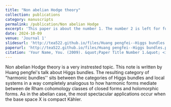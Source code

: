 ```yaml
---
title: "Non abelian Hodge theory"
collection: publications
category: manuscripts
permalink: /publication/Non abelian Hodge
excerpt: 'This paper is about the number 1. The number 2 is left for future work.'
date: 2024-10-09
venue: 'Journal 1'
slidesurl: 'http://tea522.github.io/files/Huang pengfei--Higgs bundles.pdf'
paperurl: 'http://tea522.github.io/files/Huang pengfei--Higgs bundles.pdf'
citation: 'Your Name, You. (2009). &quot;Paper Title Number 1.&quot; <i>Journal 1</i>. 1(1).'
---
```


Non abelian Hodge theory is a very instrested topic. This note is written by Huang pengfei's talk about Higgs bundles. The resulting category of "harmonic bundles'' sits between the categories of Higgs bundles and local systems in a way completely analogous to how harmonic forms mediate between de Rham cohomology classes of closed forms and holomorphic forms. As in the abelian case, the most spectacular applications occur when the base space X is compact Kähler. 